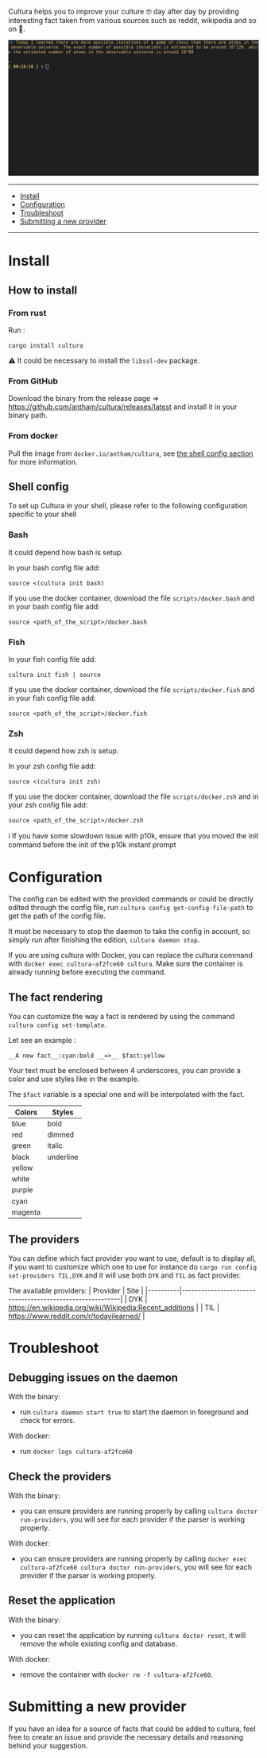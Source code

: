 Cultura helps you to improve your culture :nerd_face: day after day by providing interesting fact taken from various sources such as reddit, wikipedia and so on :book:.

![example of cultura in a terminal](https://github.com/antham/cultura/blob/master/pictures/example.png?raw=true)

---

- [Install](#install)
- [Configuration](#configuration)
- [Troubleshoot](#troubleshoot)
- [Submitting a new provider](#submitting-a-new-provider)

---

# Install

## How to install

### From rust

Run :

```
cargo install cultura
```

:warning: It could be necessary to install the `libssl-dev` package.

### From GitHub

Download the binary from the release page => https://github.com/antham/cultura/releases/latest and install it in your binary path.

### From docker

Pull the image from `docker.io/antham/cultura`, see [the shell config section](#shell-config) for more information.

## Shell config

To set up Cultura in your shell, please refer to the following configuration specific to your shell

### Bash

It could depend how bash is setup.

In your bash config file add:

```
source <(cultura init bash)
```

If you use the docker container, download the file `scripts/docker.bash` and in your bash config file add:

```
source <path_of_the_script>/docker.bash
```

### Fish

In your fish config file add:

```
cultura init fish | source
```

If you use the docker container, download the file `scripts/docker.fish` and in your fish config file add:

```
source <path_of_the_script>/docker.fish
```

### Zsh

It could depend how zsh is setup.

In your zsh config file add:

```
source <(cultura init zsh)
```

If you use the docker container, download the file `scripts/docker.zsh` and in your zsh config file add:

```
source <path_of_the_script>/docker.zsh
```

:information_source: If you have some slowdown issue with p10k, ensure that you moved the init command before the init of the p10k instant prompt

# Configuration

The config can be edited with the provided commands or could be directly edited through the config file, run `cultura config get-config-file-path` to get the path of the config file.

It must be necessary to stop the daemon to take the config in account, so simply run after finishing the edition, `cultura daemon stop`.

If you are using cultura with Docker, you can replace the cultura command with `docker exec cultura-af2fce60 cultura`. Make sure the container is already running before executing the command.

## The fact rendering

You can customize the way a fact is rendered by using the command `cultura config set-template`.

Let see an example :

```
__A new fact__:cyan:bold __=>__ $fact:yellow
```

Your text must be enclosed between 4 underscores, you can provide a color and use styles like in the example.

The `$fact` variable is a special one and will be interpolated with the fact.

| Colors  | Styles    |
| ------- | --------- |
| blue    | bold      |
| red     | dimmed    |
| green   | italic    |
| black   | underline |
| yellow  |           |
| white   |           |
| purple  |           |
| cyan    |           |
| magenta |           |

## The providers

You can define which fact provider you want to use, default is to display all, if you want to customize which one to use for instance do `cargo run config set-providers TIL,DYK` and it will use both `DYK` and `TIL` as fact provider.

The available providers:
| Provider | Site |
|----------|----------------------------------------------------------|
| DYK | https://en.wikipedia.org/wiki/Wikipedia:Recent_additions |
| TIL | https://www.reddit.com/r/todayilearned/ |

# Troubleshoot

## Debugging issues on the daemon

With the binary:

- run `cultura daemon start true` to start the daemon in foreground and check for errors.

With docker:

- run `docker logs cultura-af2fce60`

## Check the providers

With the binary:

- you can ensure providers are running properly by calling `cultura doctor run-providers`, you will see for each provider if the parser is working properly.

With docker:

- you can ensure providers are running properly by calling `docker exec cultura-af2fce60 cultura doctor run-providers`, you will see for each provider if the parser is working properly.

## Reset the application

With the binary:

- you can reset the application by running `cultura doctor reset`, it will remove the whole existing config and database.

With docker:

- remove the container with `docker rm -f cultura-af2fce60`.

# Submitting a new provider

If you have an idea for a source of facts that could be added to cultura, feel free to create an issue and provide the necessary details and reasoning behind your suggestion.
